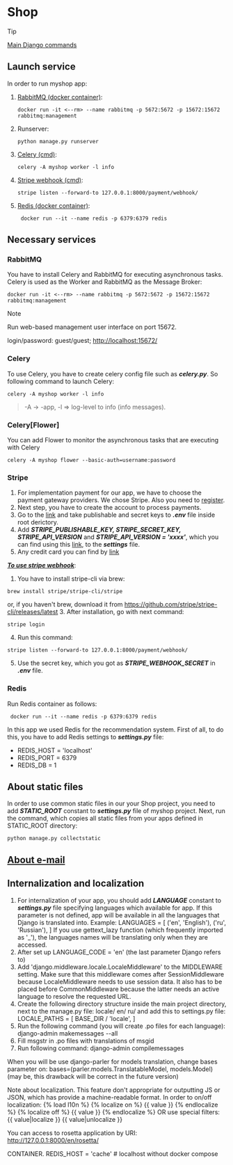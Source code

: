 # Shop

> [!TIP]
> [Main Django commands](https://github.com/DeMonA1/MyBlog__Django/blob/main/README.md#diamonds-basic-django-commands)

## Launch service
In order to run myshop app:

1. [RabbitMQ (docker container)](#rabbitmq):
   ```
   docker run -it <--rm> --name rabbitmq -p 5672:5672 -p 15672:15672 rabbitmq:management
2. Runserver:
   ```
   python manage.py runserver
3. [Celery (cmd)](#celery):
   ```
   celery -A myshop worker -l info
4. [Stripe webhook (cmd)](#stripe):
   ```
   stripe listen --forward-to 127.0.0.1:8000/payment/webhook/
6. [Redis (docker container)](#redis):
   ```
    docker run --it --name redis -p 6379:6379 redis
   
## Necessary services

### RabbitMQ
You have to install Celery and RabbitMQ for executing asynchronous tasks. Celery is used as the Worker and RabbitMQ as the Message Broker:
```
docker run -it <--rm> --name rabbitmq -p 5672:5672 -p 15672:15672 rabbitmq:management
```
> [!NOTE]
> Run web-based management user interface on port 15672.
> 
> login/password: guest/guest; <http://localhost:15672/>

### Celery
To use Celery, you have to create celery config file such as ***celery.py***.
So following command to launch Celery:
```
celery -A myshop worker -l info
```
> -A -> -app, -l => log-level to info (info messages).

### Celery[Flower]
You can add Flower to monitor the asynchronous tasks that are executing with Celery
```
celery -A myshop flower --basic-auth=username:password
```

### Stripe
1. For implementation payment for our app, we have to choose the 
payment gateway providers. We chose Stripe. Also you need to 
[register](https://www.stripe.com).
2. Next step, you have to create the account to process payments.
3. Go to the [link](https://dashboard.stripe.com/test/apikeys)
and take publishable and secret keys to ***.env*** file inside root
derictory.
4. Add ***STRIPE_PUBLISHABLE_KEY, STRIPE_SECRET_KEY, STRIPE_API_VERSION*** and ***STRIPE_API_VERSION = 'xxxx'***,
which you can find using this [link](https://docs.stripe.com/upgrades), to the ***settings*** file.
5. Any credit card you can find by [link](https://docs.stripe.com/testing#international-cards>)

<ins>***To use stripe webhook***</ins>:

1. You have to install stripe-cli via brew:
```
brew install stripe/stripe-cli/stripe
```
or, if you haven't brew,
download it from <https://github.com/stripe/stripe-cli/releases/latest>
3. After installation, go with next command:
```
stripe login
```
4. Run this command:
```
stripe listen --forward-to 127.0.0.1:8000/payment/webhook/
```
5. Use the secret key, which you got as ***STRIPE_WEBHOOK_SECRET***
in ***.env*** file.

### Redis
Run Redis container as follows:
```
 docker run --it --name redis -p 6379:6379 redis
```
In this app we used Redis for the recommendation system. First of all, to do this,
you have to add Redis settings to ***settings.py*** file:
- REDIS_HOST = 'localhost'
- REDIS_PORT = 6379
- REDIS_DB = 1

## About static files
In order to use common static files in our your Shop project, you need
to add ***STATIC_ROOT*** constant to ***settings.py*** file of myshop project.
Next, run the command, which copies all static files from your apps 
defined in STATIC_ROOT directory:
```
python manage.py collectstatic
```

## [About e-mail](https://github.com/DeMonA1/MyBlog__Django/blob/main/README.md#dart-settings)



## Internalization and localization
1. For internalization of your app, you should add ***LANGUAGE*** constant
to ***settings.py*** file specifying languages which available for app. If this
parameter is not defined, app will be available in all the languages that Django
is translated into. Example:
LANGUAGES = [
    ('en', 'English'),
    ('ru', 'Russian'),
]
If you use gettext_lazy function (which frequently imported as '_'), the languages names will be translating only when they are accessed.
3. After set up LANGUAGE_CODE = 'en' (the last parameter Django refers to)
4. Add 'django.middleware.locale.LocaleMiddleware' to the MIDDLEWARE
setting. Make sure that this middleware comes after SessionMiddleware 
because LocaleMiddleware needs to use session data. It also has to be
placed before CommonMiddleware because the latter needs an active
language to resolve the requested URL.
5. Create the following directory structure inside the main project 
directory, next to the manage.py file:
locale/
    en/
    ru/
and add this to settings.py file: 
LOCALE_PATHS = [
    BASE_DIR / 'locale',
]
6. Run the following command (you will create .po files for each language):
django-admin makemessages --all
7. Fill msgstr in .po files with translations of msgid  
8. Run following command:
django-admin compilemessages

When you will be use django-parler for models translation,
change bases parameter on:
bases=(parler.models.TranslatableModel, models.Model)
(may be, this drawback will be correct in the future version)

Note about localization.
This feature don't appropriate for outputting JS or JSON, which
has provide a machine-readable format. In order to on/off localization:
{% load l10n %}
{% localize on %}
{{ value }}
{% endlocalize %}
{% localize off %}
{{ value }}
{% endlocalize %}
OR use special filters: {{ value|localize }} {{ value|unlocalize }}

You can access to rosetta application by URI:
<http://127.0.0.1:8000/en/rosetta/>


CONTAINER.
REDIS_HOST = 'cache' # localhost without docker compose
